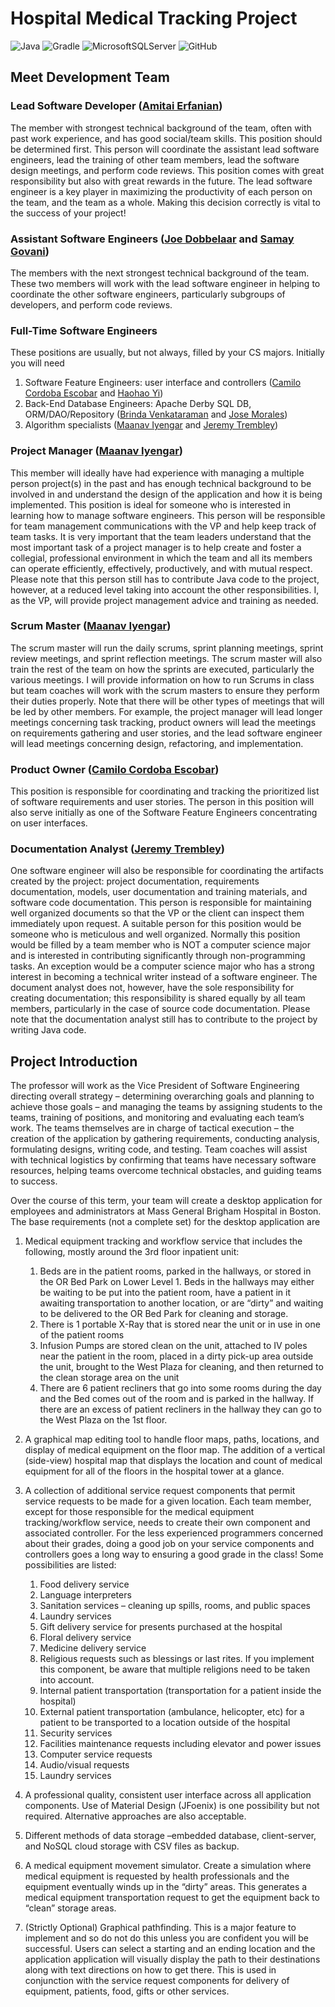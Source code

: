 # Hospital Medical Tracking Project

![Java](https://img.shields.io/badge/java-%23ED8B00.svg?style=for-the-badge&logo=java&logoColor=white) ![Gradle](https://img.shields.io/badge/Gradle-02303A.svg?style=for-the-badge&logo=Gradle&logoColor=white) ![MicrosoftSQLServer](https://img.shields.io/badge/Microsoft%20SQL%20Sever-CC2927?style=for-the-badge&logo=microsoft%20sql%20server&logoColor=white) ![GitHub](https://img.shields.io/badge/github-%23121011.svg?style=for-the-badge&logo=github&logoColor=white)

## Meet Development Team

### Lead Software Developer ([Amitai Erfanian](https://github.com/Amitai5))
The member with strongest technical background of the team, often with past work
experience, and has good social/team skills. This position should be determined first. This person will coordinate the assistant lead software engineers, lead the training of other team members, lead the software design meetings, and perform code reviews. This position comes with great responsibility but also with great rewards in the future. The lead software engineer is a key player in maximizing the productivity of each person on the team, and the team as a whole. Making this decision correctly is vital to the success of your project!

### Assistant Software Engineers ([Joe Dobbelaar](https://github.com/r2pen2) and [Samay Govani](https://github.com/samaygo89))
The members with the next strongest technical background of the team. These two members will work with the lead software engineer in helping to coordinate the other software engineers, particularly subgroups of developers, and perform code reviews.

### Full-Time Software Engineers
These positions are usually, but not always, filled by your CS majors. Initially you will need
1. Software Feature Engineers: user interface and controllers ([Camilo Cordoba Escobar](https://github.com/ccordoba464) and [Haohao Yi](https://github.com/HaohaoYi))
2. Back-End Database Engineers: Apache Derby SQL DB, ORM/DAO/Repository ([Brinda Venkataraman](https://github.com/brindavenk8) and [Jose Morales](https://github.com/JoseMorales7))
3. Algorithm specialists ([Maanav Iyengar](https://github.com/miyengar26) and [Jeremy Trembley](https://github.com/jtrembleywpi))

### Project Manager ([Maanav Iyengar](https://github.com/xxmiap))
This member will ideally have had experience with managing a multiple person project(s) in the past
and has enough technical background to be involved in and understand the design of the application and how it is being implemented. This position is ideal for someone who is interested in learning how to manage software engineers. This person will be responsible for team management communications with the VP and help keep track of team tasks. It is very important that the team leaders understand that the most important task of a project manager is to help create and foster a collegial, professional environment in which the team and all its members can operate efficiently, effectively, productively, and with mutual respect. Please note that this person still has to contribute Java code to the project, however, at a reduced level taking into account the other responsibilities. I, as the VP, will provide project management advice and training as needed.

### Scrum Master ([Maanav Iyengar](https://github.com/xxmiap))
The scrum master will run the daily scrums, sprint planning meetings, sprint review meetings, and sprint reflection meetings. The scrum master will also train the rest of the team on how the sprints are executed, particularly the various meetings. I will provide information on how to run Scrums in class but team coaches will work with the scrum masters to ensure they perform their duties properly. Note that there will be other types of meetings that will be led by other members. For example, the project manager will lead longer meetings concerning task tracking, product owners will lead the meetings on requirements gathering and user stories, and the lead software engineer will lead meetings concerning design, refactoring, and implementation.

### Product Owner ([Camilo Cordoba Escobar](https://github.com/ccordoba464))
This position is responsible for coordinating and tracking the prioritized list of software requirements and user stories. The person in this position will also serve initially as one of the Software Feature Engineers concentrating on user interfaces.

### Documentation Analyst ([Jeremy Trembley](https://github.com/jtrembleywpi))
One software engineer will also be responsible for coordinating the artifacts created by the project: project documentation, requirements documentation, models, user documentation and training materials, and software code documentation. This person is responsible for maintaining well organized documents so that the VP or the client can inspect them immediately upon request. A suitable person for this position would be someone who is meticulous and well organized. Normally this position would be filled by a team member who is NOT a computer science major and is interested in contributing significantly through non-programming tasks. An exception would be a computer science major who has a strong interest in becoming a technical writer instead of a software engineer. The document analyst does not, however, have the sole responsibility for creating documentation; this responsibility is shared equally by all team members, particularly in the case of source code documentation. Please note that the documentation analyst still has to contribute to the project by writing Java code.

## Project Introduction

The professor will work as the Vice President of Software Engineering directing overall strategy – determining overarching goals and planning to achieve those goals – and managing the teams by assigning students to the teams, training of positions, and monitoring and evaluating each team’s work. The teams themselves are in charge of tactical execution – the creation of the application by gathering requirements, conducting analysis, formulating designs, writing code, and testing. Team coaches will assist with technical logistics by confirming that teams have necessary software resources, helping teams overcome technical obstacles, and guiding teams to success.

Over the course of this term, your team will create a desktop application for employees and administrators at Mass General Brigham Hospital in Boston. The base requirements (not a complete set) for the desktop application are

1. Medical equipment tracking and workflow service that includes the following, mostly around the 3rd floor inpatient unit:
	1. Beds are in the patient rooms, parked in the hallways, or stored in the OR Bed Park on Lower Level 1. Beds in the hallways may either be waiting to be put into the patient room, have a patient in it awaiting transportation to another location, or are “dirty” and waiting to be delivered to the OR Bed Park for cleaning and storage.
	2. There is 1 portable X-Ray that is stored near the unit or in use in one of the patient rooms
	3. Infusion Pumps are stored clean on the unit, attached to IV poles near the patient in the room, placed in a dirty pick-up area outside the unit, brought to the West Plaza for cleaning, and then returned to the clean storage area on the unit
	4. There are 6 patient recliners that go into some rooms during the day and the Bed comes out of the room and is parked in the hallway. If there are an excess of patient recliners in the hallway they can go to the West Plaza on the 1st floor.

2. A graphical map editing tool to handle floor maps, paths, locations, and display of medical equipment on the floor map. The addition of a vertical (side-view) hospital map that displays the location and count of medical equipment for all of the floors in the hospital tower at a glance.

3. A collection of additional service request components that permit service requests to be made for a given location. Each team member, except for those responsible for the medical equipment tracking/workflow service, needs to create their own component and associated controller. For the less experienced programmers concerned about their grades, doing a good job on your service components and controllers goes a long way to ensuring a good grade in the class! Some possibilities are listed:
	1. Food delivery service
	2. Language interpreters
	3. Sanitation services – cleaning up spills, rooms, and public spaces
	4. Laundry services
	5. Gift delivery service for presents purchased at the hospital
	6. Floral delivery service
	7. Medicine delivery service
	8. Religious requests such as blessings or last rites. If you implement this component, be aware that multiple religions need to be taken into account.
	9. Internal patient transportation (transportation for a patient inside the hospital)
	10. External patient transportation (ambulance, helicopter, etc) for a patient to be transported to a location outside of the hospital
	11. Security services
	12. Facilities maintenance requests including elevator and power issues
	13. Computer service requests
	14. Audio/visual requests
	15. Laundry services

4. A professional quality, consistent user interface across all application components. Use of Material Design (JFoenix) is one possibility but not required. Alternative approaches are also acceptable.

5. Different methods of data storage –embedded database, client-server, and NoSQL cloud storage with CSV files as backup.

6. A medical equipment movement simulator. Create a simulation where medical equipment is requested by health professionals and the equipment eventually winds up in the “dirty” areas. This generates a medical equipment transportation request to get the equipment back to “clean” storage areas.

7. (Strictly Optional) Graphical pathfinding. This is a major feature to implement and so do not do this unless you are confident you will be successful. Users can select a starting and an ending location and the application application will visually display the path to their destinations along with text directions on how to get there. This is used in conjunction with the service request components for delivery of equipment, patients, food, gifts or other services.
